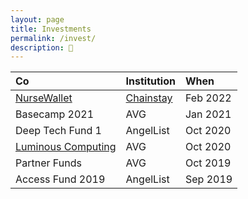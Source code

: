 ```yaml
---
layout: page
title: Investments
permalink: /invest/
description: 💸
---
```

| Co | Institution | When |
| :---    | :---  | :---  |
| <a href="https://www.nursewallet.co/" target="_blank">NurseWallet</a> | <a href="https://www.chainstaycapital.com/" target="_blank">Chainstay</a> | Feb 2022 |
| Basecamp 2021 | AVG | Jan 2021 |
| Deep Tech Fund 1 | AngelList | Oct 2020 |
| <a href="https://www.luminous.com/" target="_blank">Luminous Computing</a> | AVG | Oct 2020 |
| Partner Funds | AVG | Oct 2019 |
| Access Fund 2019 | AngelList | Sep 2019 |